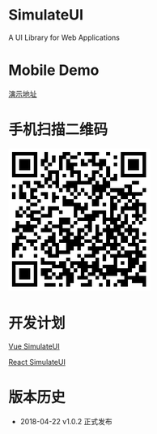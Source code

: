 # SimulateUI

A UI Library for Web Applications
# Mobile Demo
[演示地址](https://peterzhanginc.github.io/SimulateUI/)

# 手机扫描二维码

![Alt text](assets/qrcode.png)

# 开发计划

[Vue SimulateUI](https://github.com/PeterZhangInc/Vue-SimulateUI)

[React SimulateUI](https://github.com/PeterZhangInc/React-SimulateUI)

# 版本历史
* 2018-04-22 v1.0.2 正式发布
